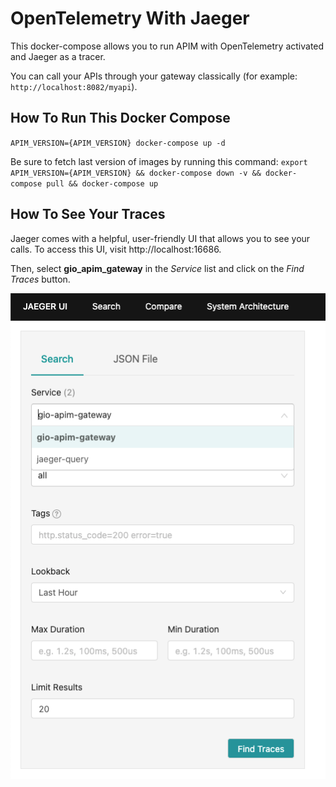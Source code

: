 
# OpenTelemetry With Jaeger

This docker-compose allows you to run APIM with OpenTelemetry activated and Jaeger as a tracer.

You can call your APIs through your gateway classically (for example: `http://localhost:8082/myapi`). 

## How To Run This Docker Compose 

`APIM_VERSION={APIM_VERSION} docker-compose up -d ` 

Be sure to fetch last version of images by running this command: 
`export APIM_VERSION={APIM_VERSION} && docker-compose down -v && docker-compose pull && docker-compose up`

## How To See Your Traces 

Jaeger comes with a helpful, user-friendly UI that allows you to see your calls. To access this UI, visit http://localhost:16686.

Then, select **gio_apim_gateway** in the _Service_ list and click on the _Find Traces_ button.

![Search from in Jaeger UI](assets/jaeger_search.png)
